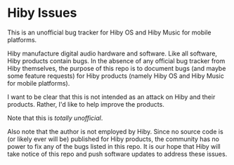 # Hiby Issues

This is an unofficial bug tracker for Hiby OS and Hiby Music for mobile
platforms.

Hiby manufacture digital audio hardware and software. Like all software, Hiby
products contain bugs. In the absence of any official bug tracker from Hiby
themselves, the purpose of this repo is to document bugs (and maybe some
feature requests) for Hiby products (namely Hiby OS and Hiby Music for mobile
platforms).

I want to be clear that this is not intended as an attack on Hiby and their products. Rather, I'd like to help improve the products.

Note that this is *totally unofficial*.

Also note that the author is not employed by Hiby. Since no source code is (or
likely ever will be) published for Hiby products, the community has no power to
fix any of the bugs listed in this repo. It is our hope that Hiby will take
notice of this repo and push software updates to address these issues.
